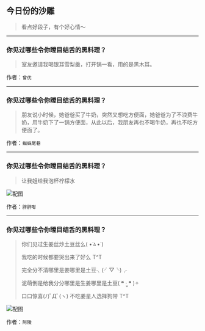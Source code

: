 ## 今日份的沙雕

> 看点好段子，有个好心情～


 
---

### 你见过哪些令你瞠目结舌的黑料理？

> 室友邀请我喝银耳雪梨羹，打开锅一看，用的是黑木耳。


作者：`曾优`

---

### 你见过哪些令你瞠目结舌的黑料理？

> 朋友说小时候，她爸爸买了牛奶，突然又想吃方便面，她爸爸为了不浪费牛奶，用牛奶下了一锅方便面，从此以后，我朋友再也不喝牛奶，再也不吃方便面了。


作者：`蜘蛛尾巷`

---

### 你见过哪些令你瞠目结舌的黑料理？

> 让我姐给我泡杯柠檬水



![配图](http://pic4.zhimg.com/70/6950e1edafcb57fe27087374873cca0f_b.jpg)


作者：`胖胖嘭`

---

### 你见过哪些令你瞠目结舌的黑料理？

> 你们见过生姜丝炒土豆丝么( •́ㅿ•̀ )
> 
> 我吃的时候都要哭出来了好么 T^T
> 
> 完全分不清哪里是姜哪里是土豆╮(╯▽╰)╭
> 
> 泥萌倒是给我分分哪里是生姜哪里是土豆( ❝̆ ·̫̮ ❝̆ )✧
> 
> 口口惊喜(ﾉ)ﾟДﾟ(ヽ) 不吃姜星人选择狗带 T^T



![配图](http://pic4.zhimg.com/70/f2989b1cfb72b16bb892f0433eaad25f_b.jpg)


作者：`阿陵`